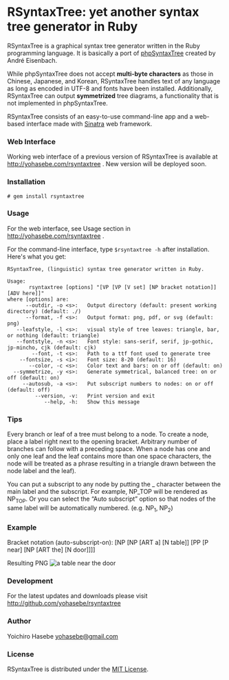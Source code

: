 # RSyntaxTree: yet another syntax tree generator in Ruby

RSyntaxTree is a graphical syntax tree generator written in the Ruby programming language. It is basically a port of  [phpSyntaxTree](http://ironcreek.net/phpsyntaxtree/) created by André Eisenbach.

While phpSyntaxTree does not accept **multi-byte characters** as those in Chinese, Japanese, and Korean, RSyntaxTree handles text of any language as long as encoded in UTF-8 and fonts have been installed. Additionally, RSyntaxTree can output **symmetrized** tree diagrams, a functionality that is not implemented in phpSyntaxTree.

RSyntaxTree consists of an easy-to-use command-line app and a web-based interface made with  [Sinatra](http://www.sinatrarb.com) web framework.

### Web Interface

Working web interface of a previous version of RSyntaxTree is available at http://yohasebe.com/rsyntaxtree .  New version will be deployed soon.

### Installation

`# gem install rsyntaxtree`

### Usage

For the web interface, see Usage section in http://yohasebe.com/rsyntaxtree .

For the command-line interface, type `$rsyntaxtree -h` after installation. Here's what you get:
    
    RSyntaxTree, (linguistic) syntax tree generator written in Ruby.
    
    Usage:
           rsyntaxtree [options] "[VP [VP [V set] [NP bracket notation]] [ADV here]]"
    where [options] are:
          --outdir, -o <s>:   Output directory (default: present working directory) (default: ./)
          --format, -f <s>:   Output format: png, pdf, or svg (default: png)
       --leafstyle, -l <s>:   visual style of tree leaves: triangle, bar, or nothing (default: triangle)
       --fontstyle, -n <s>:   Font style: sans-serif, serif, jp-gothic, jp-mincho, cjk (default: cjk)
            --font, -t <s>:   Path to a ttf font used to generate tree
        --fontsize, -s <i>:   Font size: 8-20 (default: 16)
           --color, -c <s>:   Color text and bars: on or off (default: on)
      --symmetrize, -y <s>:   Generate symmetrical, balanced tree: on or off (default: on)
         --autosub, -a <s>:   Put subscript numbers to nodes: on or off (default: off)
             --version, -v:   Print version and exit
                --help, -h:   Show this message

### Tips

Every branch or leaf of a tree must belong to a node. To create a node, place a label right next to the opening bracket. Arbitrary number of branches can follow with a preceding space. When a node has one and only one leaf and the leaf contains more than one space characters, the node will be treated as a phrase resulting in a triangle drawn between the node label and the leaf).

You can put a subscript to any node by putting the _ character between the main label and the subscript. For example, NP_TOP will be rendered as NP<sub>TOP</sub>. Or you can select the &#8220;Auto subscript&#8221; option so that nodes of the same label will be automatically numbered. (e.g. NP<sub>1</sub>, NP<sub>2</sub>)</p>

### Example

Bracket notation (auto-subscript-on):
    [NP [NP [ART a] [N table]] [PP [P near] [NP [ART the] [N door]]]]

Resulting PNG
![a table near the door](http://yohasebe.com/img/rsyntaxtree_example.png)

### Development

For the latest updates and downloads please visit http://github.com/yohasebe/rsyntaxtree

### Author

Yoichiro Hasebe yohasebe@gmail.com

### License

RSyntaxTree is distributed under the [MIT License](http://www.opensource.org/licenses/mit-license.php).

